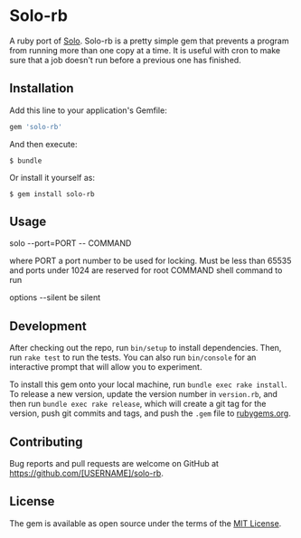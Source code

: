 # Solo-rb

A ruby port of [Solo](https://www.timkay.com/solo/). Solo-rb is a pretty simple gem that prevents a program from running more than one copy at a time. It is useful with cron to make sure that a job doesn't run before a previous one has finished. 

## Installation

Add this line to your application's Gemfile:

```ruby
gem 'solo-rb'
```

And then execute:

    $ bundle

Or install it yourself as:

    $ gem install solo-rb

## Usage

solo --port=PORT -- COMMAND

where
    PORT        a port number to be used for locking. Must be less than 65535 and ports under 1024 are reserved for root
    COMMAND     shell command to run

options
    --silent     be silent

## Development

After checking out the repo, run `bin/setup` to install dependencies. Then, run `rake test` to run the tests. You can also run `bin/console` for an interactive prompt that will allow you to experiment.

To install this gem onto your local machine, run `bundle exec rake install`. To release a new version, update the version number in `version.rb`, and then run `bundle exec rake release`, which will create a git tag for the version, push git commits and tags, and push the `.gem` file to [rubygems.org](https://rubygems.org).

## Contributing

Bug reports and pull requests are welcome on GitHub at https://github.com/[USERNAME]/solo-rb.

## License

The gem is available as open source under the terms of the [MIT License](https://opensource.org/licenses/MIT).
